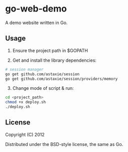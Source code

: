# go-web-demo

A demo website written in Go.

## Usage

1.  Ensure the project path in $GOPATH

2.  Get and install the library dependencies:

```bash
# session manager 
go get github.com/astaxie/session
go get github.com/astaxie/session/providers/memory
```

3.  Change mode of script & run:

```bash
cd <project_path>
chmod +x deploy.sh
./deploy.sh
```

## License
 
Copyright (C) 2012

Distributed under the BSD-style license, the same as Go.

